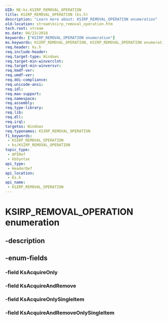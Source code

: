```yaml
---
UID: NE:ks.KSIRP_REMOVAL_OPERATION
title: KSIRP_REMOVAL_OPERATION (ks.h)
description: "Learn more about: KSIRP_REMOVAL_OPERATION enumeration"
old-location: stream\ksirp_removal_operation.htm
tech.root: stream
ms.date: 04/23/2018
keywords: ["KSIRP_REMOVAL_OPERATION enumeration"]
ms.keywords: KSIRP_REMOVAL_OPERATION, KSIRP_REMOVAL_OPERATION enumeration [Streaming Media Devices], KsAcquireAndRemove, KsAcquireAndRemoveOnlySingleItem, KsAcquireOnly, KsAcquireOnlySingleItem, ks/KSIRP_REMOVAL_OPERATION, ks/KsAcquireAndRemove, ks/KsAcquireAndRemoveOnlySingleItem, ks/KsAcquireOnly, ks/KsAcquireOnlySingleItem, stream.ksirp_removal_operation
req.header: ks.h
req.include-header: 
req.target-type: Windows
req.target-min-winverclnt: 
req.target-min-winversvr: 
req.kmdf-ver: 
req.umdf-ver: 
req.ddi-compliance: 
req.unicode-ansi: 
req.idl: 
req.max-support: 
req.namespace: 
req.assembly: 
req.type-library: 
req.lib: 
req.dll: 
req.irql: 
targetos: Windows
req.typenames: KSIRP_REMOVAL_OPERATION
f1_keywords:
 - KSIRP_REMOVAL_OPERATION
 - ks/KSIRP_REMOVAL_OPERATION
topic_type:
 - APIRef
 - kbSyntax
api_type:
 - HeaderDef
api_location:
 - Ks.h
api_name:
 - KSIRP_REMOVAL_OPERATION
---
```


# KSIRP_REMOVAL_OPERATION enumeration


## -description

## -enum-fields

### -field KsAcquireOnly

### -field KsAcquireAndRemove

### -field KsAcquireOnlySingleItem

### -field KsAcquireAndRemoveOnlySingleItem

